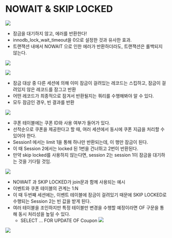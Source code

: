 # NOWAIT & SKIP LOCKED
![](https://i.imgur.com/YSfkuGb.png)
* 잠금을 대기하지 않고, 에러를 반환한다!
* innodb_lock_wait_timeout을 0으로 설정한 것과 유사한 효과.
* 트랜잭션 내에서 NOWAIT 으로 인한 에러가 반환하더라도, 트랜잭션은 롤백되지 않는다.

![](https://i.imgur.com/tJTm9M0.png)

![](https://i.imgur.com/4KiqCp5.png)
* 잠금 대상 중 다른 세션에 의해 이미 잠금이 걸려있는 레코드는 스킵하고, 잠금이 걸려있지 않은 레코드를 잠그고 반환
* 어떤 레코드가 최종적으로 잠겨서 반환될지는 쿼리를 수행해봐야 알 수 있다. 
* 모두 잠금인 경우, 빈 결과를 반환

![](https://i.imgur.com/bQ3caD8.png)
* 쿠폰 테이블에는 쿠폰 ID와 사용 여부가 들어가 있다.
* 선착순으로 쿠폰을 제공한다고 할 때, 여러 세션에서 동시에 쿠폰 지급을 처리할 수 있어야 한다.   
* Session1 에서는 limit 1을 통해 하나만 반환되는데, 이 행만 잠금이 된다.
* 이 때 Session 2에서는 locked 된 1번을 건너뛰고 2번이 반환된다.
* 만약 skip locked를 사용하지 않는다면, session 2는 session 1이 잠금을 대기하는 것을 기다릴 것임.

![](https://i.imgur.com/25kKyeg.png)
* NOWAIT 과 SKIP LOCKED가 join문과 함께 사용되는 예시
* 이벤트와 쿠폰 테이블의 관계는 1:N
* 이 때 두번째 세션에는, 이벤트 테이블에 잠금이 걸려있기 때문에 SKIP LOCKED로 수행되는 Session 2는 빈 값을 받게 된다.
* 여러 테이블을 조인하지만 특정 테이블만 변경을 수행할 예정이라면 OF 구문을 통해 동시 처리성을 높일 수 있다.
	* SELECT ... FOR UPDATE OF Coupon
![](https://i.imgur.com/IX6vgGU.png)

![](https://i.imgur.com/o3lDlJy.png)
